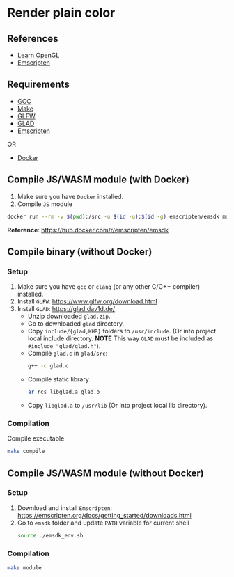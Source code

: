 # Render plain color

## References
- [Learn OpenGL](https://learnopengl.com/Introduction)
- [Emscripten](https://emscripten.org/)

## Requirements
- [GCC](https://gcc.gnu.org/)
- [Make](https://www.gnu.org/software/make/)
- [GLFW](https://www.glfw.org/download.html)
- [GLAD](https://glad.dav1d.de/)
- [Emscripten](https://emscripten.org/)
 
OR

- [Docker](https://www.docker.com/)

## Compile JS/WASM module (with Docker)
1. Make sure you have `Docker` installed.
2. Compile `JS` module
```sh
docker run --rm -v $(pwd):/src -u $(id -u):$(id -g) emscripten/emsdk make module
``` 
**Reference**: https://hub.docker.com/r/emscripten/emsdk

## Compile binary (without Docker)
### Setup
1. Make sure you have `gcc` or `clang` (or any other C/C++ compiler) installed.
2. Install `GLFW`: https://www.glfw.org/download.html
3. Install `GLAD`: https://glad.dav1d.de/
    - Unzip downloaded `glad.zip`.
    - Go to downloaded `glad` directory.
    - Copy `include/{glad,KHR}` folders to `/usr/include`. 
        (Or into project local include directory. **NOTE** This way `GLAD` must be included as `#include "glad/glad.h"`).
    - Compile `glad.c` in `glad/src`:
        ```sh
        g++ -c glad.c
        ```
    - Compile static library
        ```sh
        ar rcs libglad.a glad.o
        ```
    - Copy `libglad.a` to `/usr/lib` (Or into project local lib directory).
### Compilation
Compile executable
```sh
make compile
```

## Compile JS/WASM module (without Docker)
### Setup
1. Download and install `Emscripten`: https://emscripten.org/docs/getting_started/downloads.html
2. Go to `emsdk` folder and update `PATH` variable for current shell
    ```sh
    source ./emsdk_env.sh
    ```
### Compilation
```sh
make module
```
